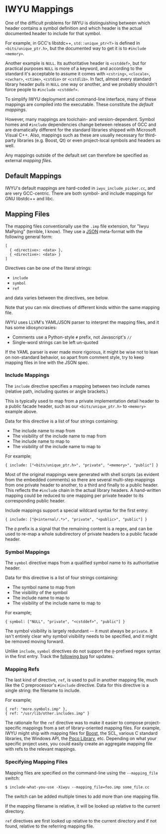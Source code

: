 # IWYU Mappings #

One of the difficult problems for IWYU is distinguishing between which header contains a symbol definition and which header is the actual documented header to include for that symbol.

For example, in GCC's libstdc++, `std::unique_ptr<T>` is defined in `<bits/unique_ptr.h>`, but the documented way to get it is to `#include <memory>`.

Another example is `NULL`. Its authoritative header is `<cstddef>`, but for practical purposes `NULL` is more of a keyword, and according to the standard it's acceptable to assume it comes with `<cstring>`, `<clocale>`, `<cwchar>`, `<ctime>`, `<cstdio>` or `<cstdlib>`. In fact, almost every standard library header pulls in `NULL` one way or another, and we probably shouldn't force people to `#include <cstddef>`.

To simplify IWYU deployment and command-line interface, many of these mappings are compiled into the executable. These constitute the *default mappings*.

However, many mappings are toolchain- and version-dependent. Symbol homes and `#include` dependencies change between releases of GCC and are dramatically different for the standard libraries shipped with Microsoft Visual C++. Also, mappings such as these are usually necessary for third-party libraries (e.g. Boost, Qt) or even project-local symbols and headers as well.

Any mappings outside of the default set can therefore be specified as external *mapping files*.

## Default Mappings ##

IWYU's default mappings are hard-coded in `iwyu_include_picker.cc`, and are very GCC-centric. There are both symbol- and include mappings for GNU libstdc++ and libc.

## Mapping Files ##

The mapping files conventionally use the `.imp` file extension, for "Iwyu MaPping" (terrible, I know). They use a [JSON](http://json.org/) meta-format with the following general form:

    [
      { <directive>: <data> },
      { <directive>: <data> }
    ]

Directives can be one of the literal strings:

* `include`
* `symbol`
* `ref`

and data varies between the directives, see below.

Note that you can mix directives of different kinds within the same mapping file.

IWYU uses LLVM's YAML/JSON parser to interpret the mapping files, and it has some idiosyncrasies:

* Comments use a Python-style `#` prefix, not Javascript's `//`
* Single-word strings can be left un-quoted

If the YAML parser is ever made more rigorous, it might be wise not to lean on non-standard behavior, so apart from comment style, try to keep mapping files in line with the JSON spec.

### Include Mappings ###

The `include` directive specifies a mapping between two include names (relative path, including quotes or angle brackets.)

This is typically used to map from a private implementation detail header to a public facade header, such as our `<bits/unique_ptr.h>` to `<memory>` example above.

Data for this directive is a list of four strings containing:

* The include name to map from
* The visibility of the include name to map from
* The include name to map to
* The visibility of the include name to map to

For example;

    { include: ["<bits/unique_ptr.h>", "private", "<memory>", "public"] }

Most of the original mappings were generated with shell scripts (as evident from the embedded comments) so there are several multi-step mappings from one private header to another, to a third and finally to a public header. This reflects the `#include` chain in the actual library headers. A hand-written mapping could be reduced to one mapping per private header to its corresponding public header.

Include mappings support a special wildcard syntax for the first entry:

    { include: ["@<internal/.*>", "private", "<public>", "public"] }

The `@` prefix is a signal that the remaining content is a regex, and can be used to re-map a whole subdirectory of private headers to a public facade header.

### Symbol Mappings ###

The `symbol` directive maps from a qualified symbol name to its authoritative header.

Data for this directive is a list of four strings containing:

* The symbol name to map from
* The visibility of the symbol
* The include name to map to
* The visibility of the include name to map to

For example;

    { symbol: ["NULL", "private", "<cstddef>", "public"] }

The symbol visibility is largely redundant -- it must always be `private`. It isn't entirely clear why symbol visibility needs to be specified, and it might be removed moving forward.

Unlike `include`, `symbol` directives do not support the `@`-prefixed regex syntax in the first entry. Track the [following bug](https://github.com/include-what-you-use/include-what-you-use/issues/233) for updates.

### Mapping Refs ###

The last kind of directive, `ref`, is used to pull in another mapping file, much like the C preprocessor's `#include` directive. Data for this directive is a single string: the filename to include.

For example;

    { ref: "more.symbols.imp" },
    { ref: "/usr/lib/other.includes.imp" }

The rationale for the `ref` directive was to make it easier to compose project-specific mappings from a set of library-oriented mapping files. For example, IWYU might ship with mapping files for [Boost](http://www.boost.org), the SCL, various C standard libraries, the Windows API, the [Poco Library](http://pocoproject.org), etc. Depending on what your specific project uses, you could easily create an aggregate mapping file with refs to the relevant mappings.

### Specifying Mapping Files ###

Mapping files are specified on the command-line using the `--mapping_file` switch:

    $ include-what-you-use -Xiwyu --mapping_file=foo.imp some_file.cc

The switch can be added multiple times to add more than one mapping file.

If the mapping filename is relative, it will be looked up relative to the current directory.

`ref` directives are first looked up relative to the current directory and if not found, relative to the referring mapping file.
